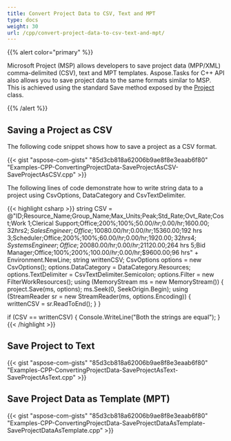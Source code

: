 ```yaml
---
title: Convert Project Data to CSV, Text and MPT
type: docs
weight: 30
url: /cpp/convert-project-data-to-csv-text-and-mpt/
---
```


{{% alert color="primary" %}} 

Microsoft Project (MSP) allows developers to save project data (MPP/XML) comma-delimited (CSV), text and MPT templates. Aspose.Tasks for C++ API also allows you to save project data to the same formats similar to MSP. This is achieved using the standard Save method exposed by the [Project](https://apireference.aspose.com/tasks/cpp/class/aspose.tasks.project) class.

{{% /alert %}} 


## **Saving a Project as CSV**
The following code snippet shows how to save a project as a CSV format.

{{< gist "aspose-com-gists" "85d3cb818a62006b9ae8f8e3eaab6f80" "Examples-CPP-ConvertingProjectData-SaveProjectAsCSV-SaveProjectAsCSV.cpp" >}}

The following lines of code demonstrate how to write string data to a project using CsvOptions, DataCategory and CsvTextDelimiter.

{{< highlight csharp >}}
string CSV = @"ID;Resource_Name;Group_Name;Max_Units;Peak;Std_Rate;Ovt_Rate;Cost;Work
1;Clerical Support;Office;200%;100%;$50.00/hr;$0.00/hr;$1600.00;32 hrs
2;Sales Engineer;Office;100%;200%;$80.00/hr;$0.00/hr;$15360.00;192 hrs
3;Scheduler;Office;200%;100%;$60.00/hr;$0.00/hr;$1920.00;32 hrs
4;Systems Engineer;Office;200%;200%;$80.00/hr;$0.00/hr;$21120.00;264 hrs
5;Bid Manager;Office;100%;200%;$100.00/hr;$0.00/hr;$9600.00;96 hrs" + Environment.NewLine;
string writtenCSV;
CsvOptions options = new CsvOptions();
options.DataCategory = DataCategory.Resources;
options.TextDelimiter = CsvTextDelimiter.Semicolon;
options.Filter = new FilterWorkResources();
using (MemoryStream ms = new MemoryStream())
{
    project.Save(ms, options);
    ms.Seek(0, SeekOrigin.Begin);
    using (StreamReader sr = new StreamReader(ms, options.Encoding))
    {
        writtenCSV = sr.ReadToEnd();
    }
}

if (CSV == writtenCSV)
{
    Console.WriteLine("Both the strings are equal");
}
{{< /highlight >}}

## **Save Project to Text**

{{< gist "aspose-com-gists" "85d3cb818a62006b9ae8f8e3eaab6f80" "Examples-CPP-ConvertingProjectData-SaveProjectAsText-SaveProjectAsText.cpp" >}}

## **Save Project Data as Template (MPT)**

{{< gist "aspose-com-gists" "85d3cb818a62006b9ae8f8e3eaab6f80" "Examples-CPP-ConvertingProjectData-SaveProjectDataAsTemplate-SaveProjectDataAsTemplate.cpp" >}}
